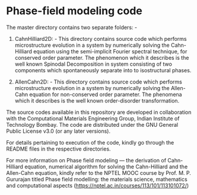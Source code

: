# Phase-field modeling code
The master directory contains two separate folders: -

1. CahnHilliard2D: -
This directory contains source code which performs microstructure evolution in a system by numerically solving the Cahn-Hilliard equation using the semi-implicit Fourier spectral technique, for conserved order parameter. The phenomenon which it describes is the well known Spinodal Decomposition in system consisting of two components which spontaneously separate into to isostructural phases.

2. AllenCahn2D: -
This directory contains source code which performs microstructure evolution in a system by numerically solving the Allen-Cahn equation for non-conserved order parameter. 
The phenomena which it describes is the well known order-disorder transformation.

The source codes available in this repository are developed in collaboration with the Computational Materials Engineering Group, Indian Institute of Technology Bombay.
The code are distributed under the GNU General Public License v3.0 (or any later versions).

For details pertaining to execution of the code, kindly go through the README files in the respective directories.

For more information on Phase field modeling — the derivation of Cahn-Hilliard equation, numerical algorithm for solving the Cahn-Hilliard and the Allen-Cahn equation, kindly refer to the NPTEL MOOC course by Prof. M. P. Gururajan titled Phase field modelling: the materials science, mathematics and computational aspects (https://nptel.ac.in/courses/113/101/113101072/)
